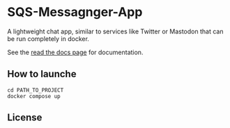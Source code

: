 # SQS-Messagnger-App

A lightweight chat app, similar to services like Twitter or Mastodon that can be run completely in docker.

See the [read the docs page][readthedocs] for documentation.

## How to launche
```
cd PATH_TO_PROJECT
docker compose up
```

## License
```
```

[readthedocs]: https://google.com
